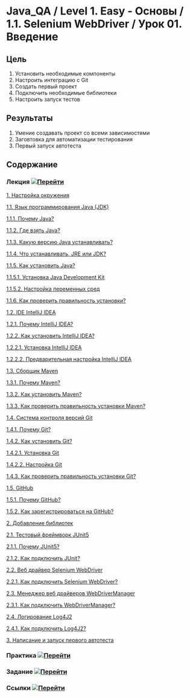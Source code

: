 # Java_QA / Level 1. Easy - Основы / 1.1. Selenium WebDriver / Урок 01. Введение

## Цель

1. Установить необходимые компоненты
2. Настроить интеграцию с Git
3. Создать первый проект
4. Подключить необходимые библиотеки
5. Настроить запуск тестов

## Результаты 

1. Умение создавать проект со всеми зависимостями
2. Заговтовка для автоматизации тестирования
3. Первый запуск автотеста

## Содержание

### Лекция [![Перейти](https://img.shields.io/badge/-%D0%9F%D0%B5%D1%80%D0%B5%D0%B9%D1%82%D0%B8-blue)](1.%20Лекция.md)
           
[1. Настройка окружения](1.%20Лекция.md#1.-Настройка-окружения)

[1.1. Язык программирования Java (JDK)](1.%20Лекция.md#1.1.-Язык-программирования-Java-(JDK))

[1.1.1. Почему Java?](1.%20Лекция.md#1.1.1.-Почему-Java?)
    
[1.1.2. Где взять Java?](1.%20Лекция.md#1.1.2.-Где-взять-Java?)

[1.1.3. Какую версию Java устанавливать?](1.%20Лекция.md#1.1.3.-Какую-версию-Java-устанавливать?)

[1.1.4. Что устанавливать, JRE или JDK?](1.%20Лекция.md#1.1.4.-Что-устанавливать,-JRE-или-JDK?)

[1.1.5. Как установить Java?](1.%20Лекция.md#1.1.5.-Как-установить-Java?)

[1.1.5.1. Установка Java Development Kit](1.%20Лекция.md#1.1.5.1.-Установка-Java-Development-Kit)

[1.1.5.2. Настройка переменных сред](1.%20Лекция.md#1.1.5.2.-Настройка-переменных-сред)

[1.1.6. Как проверить правильность установки?](1.%20Лекция.md#1.1.6.-Как-проверить-правильность-установки?)
 
[1.2. IDE IntelliJ IDEA](1.%20Лекция.md#1.2.-IDE-IntelliJ-IDEA)

[1.2.1. Почему IntelliJ IDEA?](1.%20Лекция.md#1.2.1.-Почему-IntelliJ-IDEA?)

[1.2.2. Как установить IntelliJ IDEA?](1.%20Лекция.md#1.2.2.-Как-установить-IntelliJ-IDEA?)    

[1.2.2.1. Установка IntelliJ IDEA](1.%20Лекция.md#1.2.2.1.-Установка-IntelliJ-IDEA)  

[1.2.2.2. Предварительная настройка IntelliJ IDEA](1.%20Лекция.md#1.2.2.2.-Предварительная-настройка-IntelliJ-IDEA)  
    
[1.3. Сборщик Maven](1.%20Лекция.md#1.3.-Сборщик-Maven)

[1.3.1. Почему Maven?](1.%20Лекция.md#1.3.1.-Почему-Maven?)

[1.3.2. Как установить Maven?](1.%20Лекция.md#1.3.2.-Как-установить-Maven?)

[1.3.3. Как проверить правильность установки Maven?](1.%20Лекция.md#1.3.3.-Как-проверить-правильность-установки-Maven?)
    
[1.4. Система контроля версий Git](1.%20Лекция.md#1.4.-Система-контроля-версий-Git)

[1.4.1. Почему Git?](1.%20Лекция.md#1.4.1.-Почему-Git?)

[1.4.2. Как установить Git?](1.%20Лекция.md#1.4.2.-Как-установить-Git?)

[1.4.2.1. Установка Git](1.%20Лекция.md#1.4.2.1.-Установка-Git)

[1.4.2.2. Настройка Git](1.%20Лекция.md#1.4.2.2.-Настройка-Git)

[1.4.3. Как проверить правильность установки Git?](1.%20Лекция.md#1.4.3.-Как-проверить-правильность-установки-Git?)

[1.5. GitHub](1.%20Лекция.md#1.5.-GitHub)

[1.5.1. Почему GitHub?](1.%20Лекция.md#1.5.1.-Почему-GitHub?)

[1.5.2. Как зарегистрироваться на GitHub?](1.%20Лекция.md#1.5.2.-Как-зарегистрироваться-на-GitHub?)

[2. Добавление библиотек](1.%20Лекция.md#2.-Добавление-библиотек)

[2.1. Тестовый фреймворк JUnit5](1.%20Лекция.md#2.1.-Тестовый-фреймворк-JUnit5)

[2.1.1. Почему JUnit5?](1.%20Лекция.md#2.1.1.-Почему-JUnit5?)

[2.1.2. Как подключить JUnit?](1.%20Лекция.md#2.1.2.-Как-подключить-JUnit?)

[2.2. Веб драйвер Selenium WebDriver](1.%20Лекция.md#2.2.-Веб-драйвер-Selenium-WebDriver)

[2.2.1. Как подключить Selenium WebDriver?](1.%20Лекция.md#2.2.1.-Как-подключить-Selenium-WebDriver?)

[2.3. Менеджер веб драйверов WebDriverManager](1.%20Лекция.md#2.3.-Менеджер-веб-драйверов-WebDriverManager)

[2.3.1. Как подключить WebDriverManager?](1.%20Лекция.md#2.3.1.-Как-подключить-WebDriverManager?)

[2.4. Логирование Log4J2](1.%20Лекция.md#2.4.-Логирование-Log4J2)

[2.4.1. Как подключить Log4J2?](1.%20Лекция.md#2.4.1.-Как-подключить-Log4J2?)

[3. Написание и запуск первого автотеста](1.%20Лекция.md#3.-Написание-и-запуск-первого-автотеста)

### Практика [![Перейти](https://img.shields.io/badge/-%D0%9F%D0%B5%D1%80%D0%B5%D0%B9%D1%82%D0%B8-blue)](2.%20Практика.md)

### Задание [![Перейти](https://img.shields.io/badge/-%D0%9F%D0%B5%D1%80%D0%B5%D0%B9%D1%82%D0%B8-blue)](3.%20Задание.md)

### Ссылки [![Перейти](https://img.shields.io/badge/-%D0%9F%D0%B5%D1%80%D0%B5%D0%B9%D1%82%D0%B8-blue)](4.%20Ссылки.md)
